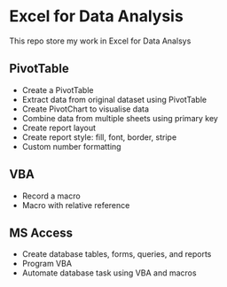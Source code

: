 # Excel for Data Analysis
This repo store my work in Excel for Data Analsys

## PivotTable
  - Create a PivotTable
  - Extract data from original dataset using PivotTable
  - Create PivotChart to visualise data
  - Combine data from multiple sheets using primary key
  - Create report layout
  - Create report style: fill, font, border, stripe
  - Custom number formatting

## VBA
  - Record a macro
  - Macro with relative reference

## MS Access
  - Create database tables, forms, queries, and reports
  - Program VBA
  - Automate database task using VBA and macros
